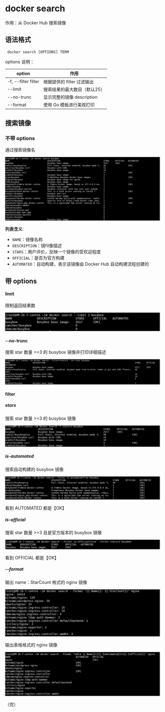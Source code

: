 # docker search

作用：从 Docker Hub 搜索镜像

## 语法格式

```
 docker search [OPTIONS] TERM
```

options 说明：

| option              | 作用                         |
| ------------------- | ---------------------------- |
| -f, --filter filter | 根据提供的 filter 过滤输出   |
| --limit             | 搜索结果的最大数目（默认25） |
| --no-trunc          | 显示完整的镜像 description   |
| --format            | 使用 Go 模板进行美观打印     |

## 搜索镜像

### 不带 options 

通过搜索镜像名

![search](./images/search1.png)

**列表含义**:

- `NAME`：镜像名称
- `DESCRIPTION`：镜fil像描述
- `STARS`：用户评价，反映一个镜像的受欢迎程度
- `OFFICIAL`：是否为官方构建
- `AUTOMATED`：自动构建，表示该镜像由 Docker Hub 自动构建流程创建的

## 带 options

#### limit

限制返回结果数

![search](./images/search2.png)

#### --no-trunc

搜索 star 数量 >=3 的 busybox 镜像并打印详细描述

![search](./images/search3.png)

#### filter

##### stars

搜索 star 数量 >=3 的 busybox 镜像

![search](./images\search4.png)

##### is-automated

搜索自动构建的 busybox 镜像

![search](./images/search5.png)

看到 AUTOMATED 都是【OK】

##### is-official

搜索 star 数量 >=3 且是官方版本的 busybox 镜像

![search](./images/search6.png)

看到 OFFICIAL 都是【OK】

##### --format

输出 name：StarCount 格式的 nginx 镜像

![search](./images/search7.png)

输出表格格式的 nginx 镜像

![search](./images/search8.png)

（完）